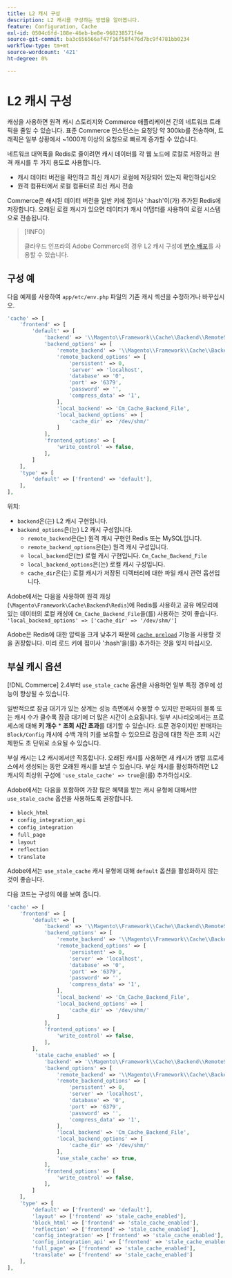 ```yaml
---
title: L2 캐시 구성
description: L2 캐시를 구성하는 방법을 알아봅니다.
feature: Configuration, Cache
exl-id: 0504c6fd-188e-46eb-be8e-968238571f4e
source-git-commit: ba3c656566af47f16f58f476d7bc9f4781bb0234
workflow-type: tm+mt
source-wordcount: '421'
ht-degree: 0%

---
```


# L2 캐시 구성

캐싱을 사용하면 원격 캐시 스토리지와 Commerce 애플리케이션 간의 네트워크 트래픽을 줄일 수 있습니다. 표준 Commerce 인스턴스는 요청당 약 300kb를 전송하며, 트래픽은 일부 상황에서 ~1000개 이상의 요청으로 빠르게 증가할 수 있습니다.

네트워크 대역폭을 Redis로 줄이려면 캐시 데이터를 각 웹 노드에 로컬로 저장하고 원격 캐시를 두 가지 용도로 사용합니다.

- 캐시 데이터 버전을 확인하고 최신 캐시가 로컬에 저장되어 있는지 확인하십시오
- 원격 컴퓨터에서 로컬 컴퓨터로 최신 캐시 전송

Commerce은 해시된 데이터 버전을 일반 키에 접미사 &#39;:hash&#39;이(가) 추가된 Redis에 저장합니다. 오래된 로컬 캐시가 있으면 데이터가 캐시 어댑터를 사용하여 로컬 시스템으로 전송됩니다.

>[!INFO]
>
>클라우드 인프라의 Adobe Commerce의 경우 L2 캐시 구성에 [변수 배포](https://experienceleague.adobe.com/docs/commerce-cloud-service/user-guide/configure/env/stage/variables-deploy.html#redis_backend)를 사용할 수 있습니다.

## 구성 예

다음 예제를 사용하여 `app/etc/env.php` 파일의 기존 캐시 섹션을 수정하거나 바꾸십시오.

```php
'cache' => [
    'frontend' => [
        'default' => [
            'backend' => '\\Magento\\Framework\\Cache\\Backend\\RemoteSynchronizedCache',
            'backend_options' => [
                'remote_backend' => '\\Magento\\Framework\\Cache\\Backend\\Redis',
                'remote_backend_options' => [
                    'persistent' => 0,
                    'server' => 'localhost',
                    'database' => '0',
                    'port' => '6379',
                    'password' => '',
                    'compress_data' => '1',
                ],
                'local_backend' => 'Cm_Cache_Backend_File',
                'local_backend_options' => [
                    'cache_dir' => '/dev/shm/'
                ]
            ],
            'frontend_options' => [
                'write_control' => false,
            ],
        ]
    ],
    'type' => [
        'default' => ['frontend' => 'default'],
    ],
],
```

위치:

- `backend`은(는) L2 캐시 구현입니다.
- `backend_options`은(는) L2 캐시 구성입니다.
   - `remote_backend`은(는) 원격 캐시 구현인 Redis 또는 MySQL입니다.
   - `remote_backend_options`은(는) 원격 캐시 구성입니다.
   - `local_backend`은(는) 로컬 캐시 구현입니다. `Cm_Cache_Backend_File`
   - `local_backend_options`은(는) 로컬 캐시 구성입니다.
   - `cache_dir`은(는) 로컬 캐시가 저장된 디렉터리에 대한 파일 캐시 관련 옵션입니다.

Adobe에서는 다음을 사용하여 원격 캐싱(`\Magento\Framework\Cache\Backend\Redis`)에 Redis를 사용하고 공유 메모리에 있는 데이터의 로컬 캐싱에 `Cm_Cache_Backend_File`을(를) 사용하는 것이 좋습니다. `'local_backend_options' => ['cache_dir' => '/dev/shm/']`

Adobe은 Redis에 대한 압력을 크게 낮추기 때문에 [`cache preload`](redis-pg-cache.md#redis-preload-feature) 기능을 사용할 것을 권장합니다. 미리 로드 키에 접미사 &#39;:hash&#39;을(를) 추가하는 것을 잊지 마십시오.

## 부실 캐시 옵션

[!DNL Commerce] 2.4부터 `use_stale_cache` 옵션을 사용하면 일부 특정 경우에 성능이 향상될 수 있습니다.

일반적으로 잠금 대기가 있는 상계는 성능 측면에서 수용할 수 있지만 판매자의 블록 또는 캐시 수가 클수록 잠금 대기에 더 많은 시간이 소요됩니다. 일부 시나리오에서는 프로세스에 대해 **키 개수** \* **조회 시간 초과**&#x200B;를 대기할 수 있습니다. 드문 경우이지만 판매자는 `Block/Config` 캐시에 수백 개의 키를 보유할 수 있으므로 잠금에 대한 작은 조회 시간 제한도 초 단위로 소요될 수 있습니다.

부실 캐시는 L2 캐시에서만 작동합니다. 오래된 캐시를 사용하면 새 캐시가 병렬 프로세스에서 생성되는 동안 오래된 캐시를 보낼 수 있습니다. 부실 캐시를 활성화하려면 L2 캐시의 최상위 구성에 `'use_stale_cache' => true`을(를) 추가하십시오.

Adobe에서는 다음을 포함하여 가장 많은 혜택을 받는 캐시 유형에 대해서만 `use_stale_cache` 옵션을 사용하도록 권장합니다.

- `block_html`
- `config_integration_api`
- `config_integration`
- `full_page`
- `layout`
- `reflection`
- `translate`

Adobe에서는 `use_stale_cache` 캐시 유형에 대해 `default` 옵션을 활성화하지 않는 것이 좋습니다.

다음 코드는 구성의 예를 보여 줍니다.

```php
'cache' => [
    'frontend' => [
        'default' => [
            'backend' => '\\Magento\\Framework\\Cache\\Backend\\RemoteSynchronizedCache',
            'backend_options' => [
                'remote_backend' => '\\Magento\\Framework\\Cache\\Backend\\Redis',
                'remote_backend_options' => [
                    'persistent' => 0,
                    'server' => 'localhost',
                    'database' => '0',
                    'port' => '6379',
                    'password' => '',
                    'compress_data' => '1',
                ],
                'local_backend' => 'Cm_Cache_Backend_File',
                'local_backend_options' => [
                    'cache_dir' => '/dev/shm/'
                ]
            ],
            'frontend_options' => [
                'write_control' => false,
            ],
        ],
         'stale_cache_enabled' => [
            'backend' => '\\Magento\\Framework\\Cache\\Backend\\RemoteSynchronizedCache',
            'backend_options' => [
                'remote_backend' => '\\Magento\\Framework\\Cache\\Backend\\Redis',
                'remote_backend_options' => [
                    'persistent' => 0,
                    'server' => 'localhost',
                    'database' => '0',
                    'port' => '6379',
                    'password' => '',
                    'compress_data' => '1',
                ],
                'local_backend' => 'Cm_Cache_Backend_File',
                'local_backend_options' => [
                    'cache_dir' => '/dev/shm/'
                ],
                'use_stale_cache' => true,
            ],
            'frontend_options' => [
                'write_control' => false,
            ],
        ]
    ],
    'type' => [
        'default' => ['frontend' => 'default'],
        'layout' => ['frontend' => 'stale_cache_enabled'],
        'block_html' => ['frontend' => 'stale_cache_enabled'],
        'reflection' => ['frontend' => 'stale_cache_enabled'],
        'config_integration' => ['frontend' => 'stale_cache_enabled'],
        'config_integration_api' => ['frontend' => 'stale_cache_enabled'],
        'full_page' => ['frontend' => 'stale_cache_enabled'],
        'translate' => ['frontend' => 'stale_cache_enabled']
    ],
],
```
